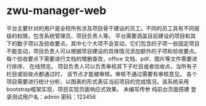 # zwu-manager-web
平台主要针对的用户是全校所有涉及项目骨干建设的员工。不同的员工具有不同层级的权限，包含系统管理员、项目负责人等。 平台需要涵盖目前建设的项目和其下的数子项以及验收要点。其中七个大项不会变动，它们包含的子项一些固定项目不能变动，项目负责人可以根据项目建设的具体情况添加额外的子项和验收要点。 每个验收要点下需要进行文档的增删查改，office 文档、pdf、图片等文件需要进行排序、  在线预览。 项目负责人可以负责审核其下子栏目或者验收点，当所有子栏目或验收点都通过时，  该节点才能被审核。审核不通过需要有审核意见。 各个项目需要进行统计分析，以图表的形式表征当前项目的完成情况。该系统采用bootstrap框架实现，项目实现页面响应式效果。
未编写传参 纯前台页面搭建
登录测试用户名：admin 密码：123456
